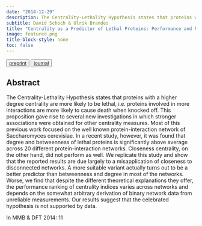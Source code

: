 ```yaml
---
date: "2014-12-29"
description: The Centrality-Lethality Hypothesis states that proteins with a higher degree centrality are more likely to be lethal, i.e. proteins involved in more interactions are more likely to cause death when knocked off. This proposition gave rise to several new investigations in which stronger associations were obtained for other centrality measures. Most of this previous work focused on the well known protein-interaction network of Saccharomyces cerevisiae...
subtitle: David Schoch & Ulrik Brandes
title: "Centrality as a Predictor of Lethal Proteins: Performance and Robustness"
image: featured.png
title-block-style: none
toc: false
---
```


<button type="button" class="btn btn-outline-success"><a href="../../static/files/sb-cplp-14.pdf">preprint</a></button>
<button type="button" class="btn btn-outline-success"><a href=" https://books.google.co.uk/books?hl=en&lr=&id=PgVSAwAAQBAJ&oi=fnd&pg=PA11&ots=aimxSAAuuV&sig=yPXlLHQWO9aLb10JOENE5yumbN8#v=onepage&q&f=false">journal</a></button>


## Abstract 
The Centrality-Lethality Hypothesis states that proteins with a higher degree centrality are more likely to be lethal, i.e. proteins involved in more interactions are more likely to cause death when knocked off. This proposition gave rise to several new investigations in which stronger associations were obtained for other centrality measures. Most of this previous work focused on the well known protein-interaction network of Saccharomyces cerevisiae. In a recent study, however, it was found that degree and betweenness of lethal proteins is significantly above average across 20 different protein-interaction networks. Closeness centrality, on the other hand, did not perform as well. We replicate this study and show that the reported results are due largely to a misapplication of closeness to disconnected networks. A more suitable variant actually turns out to be a better predictor than betweenness and degree in most of the networks. Worse, we find that despite the different theoretical explanations they offer, the performance ranking of centrality indices varies across networks and depends on the somewhat arbitrary derivation of binary network data from unreliable measurements. Our results suggest that the celebrated hypothesis is not supported by data.

In MMB & DFT 2014: 11